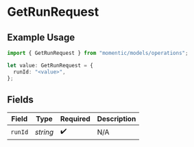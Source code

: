 # GetRunRequest

## Example Usage

```typescript
import { GetRunRequest } from "momentic/models/operations";

let value: GetRunRequest = {
  runId: "<value>",
};
```

## Fields

| Field              | Type               | Required           | Description        |
| ------------------ | ------------------ | ------------------ | ------------------ |
| `runId`            | *string*           | :heavy_check_mark: | N/A                |